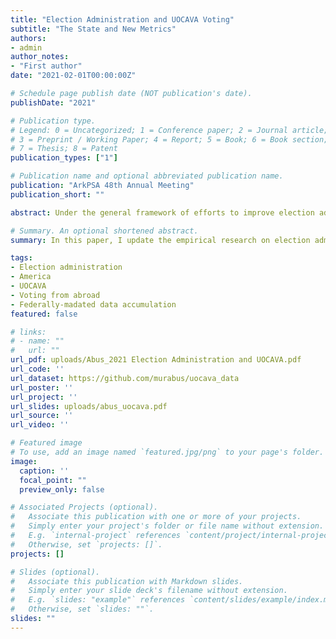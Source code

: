 ```yaml
---
title: "Election Administration and UOCAVA Voting"
subtitle: "The State and New Metrics"
authors:
- admin
author_notes:
- "First author"
date: "2021-02-01T00:00:00Z"

# Schedule page publish date (NOT publication's date).
publishDate: "2021"

# Publication type.
# Legend: 0 = Uncategorized; 1 = Conference paper; 2 = Journal article;
# 3 = Preprint / Working Paper; 4 = Report; 5 = Book; 6 = Book section;
# 7 = Thesis; 8 = Patent
publication_types: ["1"]

# Publication name and optional abbreviated publication name.
publication: "ArkPSA 48th Annual Meeting"
publication_short: ""

abstract: Under the general framework of efforts to improve election administration in the United States in the aftermath of the debacle in Florida in 2000, Election Assistance Commission was established to prevent a repeat of administrative failures. The resulting federally-mandated data accumulation has afforded an unprecedented insight into the effect of election administration on the achievement of democratic ideals of competition and representation, namely for the electorate to be able to cast their ballot and their choice to be recorded correctly. The present study has three aims- First, the extant state of the knowledge regarding voting from abroad will be assessed and updated with the most recent data. Second, the pioneering multivariate analyses with the emerging data will be extended using the latest data. Third, new and more vigorous multivariate analysis will be offered making use of the new metrics that finally became available in 2018. The enduring problems with data collection will also briefly be illustrated. Therefore, the contribution of this study is in building a framework by extending the studies using the same kind of metrics, establishing a baseline and then taking the explanation one step further with the new metrics. The findings suggest that the new metrics do afford a higher level of explanatory power over the effect of election administration with respect to key outcomes in voting from abroad.

# Summary. An optional shortened abstract.
summary: In this paper, I update the empirical research on election administration relating to UOCAVA voting and incorporate the new metrics that recently became available. 

tags:
- Election administration
- America
- UOCAVA 
- Voting from abroad
- Federally-madated data accumulation
featured: false

# links:
# - name: ""
#   url: ""
url_pdf: uploads/Abus_2021 Election Administration and UOCAVA.pdf
url_code: ''
url_dataset: https://github.com/murabus/uocava_data
url_poster: ''
url_project: ''
url_slides: uploads/abus_uocava.pdf
url_source: ''
url_video: ''

# Featured image
# To use, add an image named `featured.jpg/png` to your page's folder. 
image:
  caption: ''
  focal_point: ""
  preview_only: false

# Associated Projects (optional).
#   Associate this publication with one or more of your projects.
#   Simply enter your project's folder or file name without extension.
#   E.g. `internal-project` references `content/project/internal-project/index.md`.
#   Otherwise, set `projects: []`.
projects: []

# Slides (optional).
#   Associate this publication with Markdown slides.
#   Simply enter your slide deck's filename without extension.
#   E.g. `slides: "example"` references `content/slides/example/index.md`.
#   Otherwise, set `slides: ""`.
slides: ""
---
```

